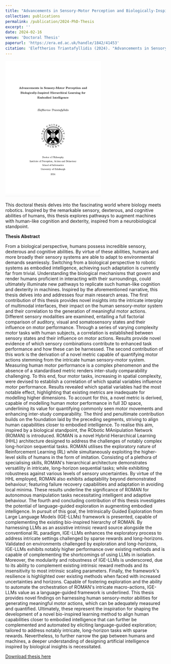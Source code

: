 ```yaml
---
title: "Advancements in Sensory-Motor Perception and Biologically-Inspired Hierarchical Learning for Embodied Intelligence"
collection: publications
permalink: /publication/2024-PhD-Thesis
excerpt: ''
date: 2024-02-16
venue: 'Doctoral Thesis'
paperurl: 'https://era.ed.ac.uk/handle/1842/41453'
citation: 'Eleftherios Triantafyllidis (2024). "Advancements in Sensory-Motor Perception and Biologically-Inspired Hierarchical Learning for Embodied Intelligence". Doctoral Dissertation. The University of Edinburgh, February, 2024. Edinburgh, United Kingdom.'
---
```

<img src="/images/publication_phd-thesis.png" alt="Description of image" width="300"/>

This doctoral thesis delves into the fascinating world where biology meets robotics. Inspired by the remarkable sensory, dexterous, and cognitive abilities of humans, this thesis explores pathways to augment machines with human-like cognition and dexterity, inspired from a neurobiological standpoint. 

<b>**Thesis Abstract**</b>

From a biological perspective, humans possess incredible sensory, dexterous and cognitive abilities. By virtue of these abilities, humans and more broadly their sensory systems are able to adapt to environmental demands seamlessly. Switching from a biological perspective to robotic systems as embodied intelligence, achieving such adaptation is currently far from trivial. Understanding the biological mechanisms that govern and render humans proficient in interacting with their surroundings, could ultimately illuminate new pathways to replicate such human-like cognition and dexterity in machines. Inspired by the aforementioned narrative, this thesis delves into and addresses four main research areas. The first contribution of this thesis provides novel insights into the intricate interplay of multimodal interfaces, their impact on the human sensory-motor system and their correlation to the generation of meaningful motor actions. Different sensory modalities are examined, entailing a full factorial comparison of auditory, visual and somatosensory states and their influence on motor performance. Through a series of varying complexity motor tasks with human subjects, a correlation is established between sensory states and their influence on motor actions. Results provide novel evidence of which sensory combinations contribute to enhanced task performance and how these can be harnessed. The second contribution of this work is the derivation of a novel metric capable of quantifying motor actions stemming from the intricate human sensory-motor system. Measuring human motor performance is a complex phenomenon and the absence of a standardised metric renders inter-study comparability challenging. To this end, four motor tasks, increasing in spatial complexity, were devised to establish a correlation of which spatial variables influence motor performance. Results revealed which spatial variables had the most notable effect, highlighting that existing metrics are inadequate for modelling higher dimensions. To account for this, a novel metric is derived, capable of modelling human motor performance in full 3D space, underlining its value for quantifying commonly seen motor movements and enhancing inter-study comparability. The third and penultimate contribution builds on the foundation laid by the preceding segments, striving to align human capabilities closer to embodied intelligence. To realise this aim, inspired by a biological standpoint, the RObotic MAnipulation Network (ROMAN) is introduced. ROMAN is a novel Hybrid Hierarchical Learning (HHL) architecture designed to address the challenges of notably complex long-horizon sequential tasks. ROMAN utilises the exploratory nature of Reinforcement Learning (RL) while simultaneously exploiting the higher-level skills of humans in the form of imitation. Consisting of a plethora of specialising skills, ROMAN's hierarchical architecture demonstrates versatility in intricate, long-horizon sequential tasks; while exhibiting robustness against various levels of sensory uncertainties. By virtue of the HHL employed, ROMAN also exhibits adaptability beyond demonstrated behaviour; featuring failure recovery capabilities and adaptation in avoiding local minima. These results underline the significance of ROMAN for autonomous manipulation tasks necessitating intelligent and adaptive behaviour. The fourth and concluding contribution of this thesis investigates the potential of language-guided exploration in augmenting embodied intelligence. In pursuit of this goal, the Intrinsically Guided Exploration from Large Language Models (IGE-LLMs) framework is presented, capable of complementing the existing bio-inspired hierarchy of ROMAN. By harnessing LLMs as an assistive intrinsic reward source alongside the conventional RL paradigm, IGE-LLMs enhances the exploratory process to address intricate settings challenged by sparse rewards and long-horizons. Validated on environments challenged by exploration and long-horizons, IGE-LLMs exhibits notably higher performance over existing methods and is capable of complementing the shortcomings of using LLMs in isolation. Moreover, the modularity and robustness of IGE-LLMs is underscored, due to its ability to complement existing intrinsic reward methods and its insensitivity to most intrinsic scaling parameters. Finally, the framework's resilience is highlighted over existing methods when faced with increased uncertainties and horizons. Capable of fostering exploration and the ability to automate the orchestration of ROMAN's intricate macro-actions, IGE-LLMs value as a language-guided framework is underlined. This thesis provides novel findings on harnessing human sensory-motor abilities for generating meaningful motor actions, which can be adequately measured and quantified. Ultimately, these represent the inspiration for shaping the development of a novel bio-inspired learning method to align human capabilities closer to embodied intelligence that can further be complemented and automated by eliciting language-guided exploration; tailored to address notably intricate, long-horizon tasks with sparse rewards. Nevertheless, to further narrow the gap between humans and machines, a deeper understanding of designing artificial intelligence inspired by biological insights is necessitated.

[Download thesis here](https://era.ed.ac.uk/bitstream/handle/1842/41453/TriantafyllidisE_2024.pdf?sequence=1&isAllowed=y)
